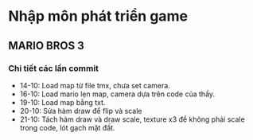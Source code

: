 # Nhập môn phát triển game
## MARIO BROS 3
### Chi tiết các lần commit
- 14-10: Load map từ file tmx, chưa set camera.
- 16-10: Load mario lẹn map, camera dựa trên code của thầy.
- 19-10: Load map bằng txt.
- 20-10: Sửa hàm draw để flip và scale
- 21-10: Tách hàm draw và draw scale, texture x3 để không phải scale trong code, lót gạch mặt đất.
